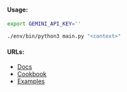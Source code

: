 #### Usage:
```bash
export GEMINI_API_KEY=''
```
```bash
./env/bin/python3 main.py "<context>"
```

#### URLs:
- [Docs](https://ai.google.dev/gemini-api/docs/api-key)
- [Cookbook](https://github.com/google-gemini/cookbook)
- [Examples](https://github.com/google-gemini/api-examples/tree/main/python)
